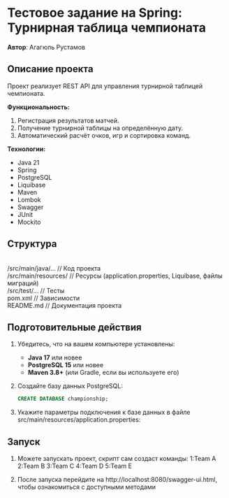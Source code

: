 # Тестовое задание на Spring: Турнирная таблица чемпионата
**Автор**: Агагюль Рустамов

## Описание проекта
Проект реализует REST API для управления турнирной таблицей чемпионата. 

**Функциональность:**
1. Регистрация результатов матчей.
2. Получение турнирной таблицы на определённую дату.
3. Автоматический расчёт очков, игр и сортировка команд.

**Технологии:**
- Java 21
- Spring
- PostgreSQL
- Liquibase
- Maven
- Lombok
- Swagger
- JUnit
- Mockito

## Структура
<br>/src/main/java/...    // Код проекта
<br>/src/main/resources/  // Ресурсы (application.properties, Liquibase, файлы миграций)
<br>/src/test/...          // Тесты
<br>pom.xml                // Зависимости
<br>README.md              // Документация проекта

## Подготовительные действия
1. Убедитесь, что на вашем компьютере установлены:
   - **Java 17** или новее
   - **PostgreSQL 15** или новее
   - **Maven 3.8+** (или Gradle, если вы используете его)

2. Создайте базу данных PostgreSQL:
   ```sql
   CREATE DATABASE championship;

3. Укажите параметры подключения к базе данных в файле src/main/resources/application.properties:

## Запуск
1. Можете запускать проект, скрипт сам создаст команды: 
  1:Team A
  2:Team B
  3:Team C
  4:Team D
  5:Team E
   
2. После запуска перейдите на http://localhost:8080/swagger-ui.html, чтобы ознакомиться с доступными методами









